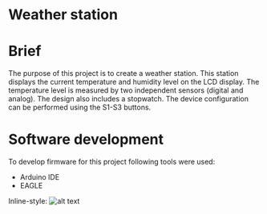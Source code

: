 # Weather station

# Brief
The purpose of this project is to create a weather station. This station displays the current temperature and humidity level on the LCD display.
The temperature level is measured by two independent sensors (digital and analog).
The design also includes a stopwatch.
The device configuration can be performed using the S1-S3 buttons.


# Software development
To develop firmware for this project following tools were used:

- Arduino IDE
- EAGLE

Inline-style: 
![alt text](https://github.com/Siamian/Arduino-projects/blob/833af4628f47b444c671e38555d1b17c11f81f59/Weather_station/The_final_result/The_final_result_01.jpg "Logo Title Text 1")
